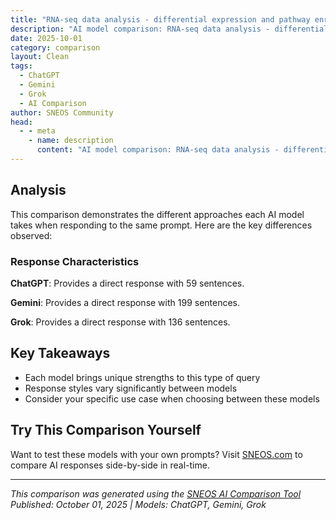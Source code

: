 ```yaml
---
title: "RNA-seq data analysis - differential expression and pathway enrichment"
description: "AI model comparison: RNA-seq data analysis - differential expression and pathway enrichment..."
date: 2025-10-01
category: comparison
layout: Clean
tags:
  - ChatGPT
  - Gemini
  - Grok
  - AI Comparison
author: SNEOS Community
head:
  - - meta
    - name: description
      content: "AI model comparison: RNA-seq data analysis - differential expression and pathway enrichment..."
---
```


<ChatComparison
  title="RNA-seq data analysis - differential expression and pathway enrichment"
  prompt="RNA-seq data analysis - differential expression and pathway enrichment"
  :responses='{"ChatGPT": "Certainly! Here\u0027s an overview and guide on RNA-seq data analysis specifically focusing on differential expression and pathway enrichment:\n\n---\n\n## RNA-seq Data Analysis: Differential Expression \u0026 Pathway Enrichment\n\n### 1. Overview\n\n- **RNA-seq** measures gene expression by sequencing RNA transcripts.\n- **Differential expression (DE)** analysis identifies genes with significant changes in expression across conditions.\n- **Pathway enrichment** determines if certain biological pathways or gene sets are overrepresented among DE genes.\n\n---\n\n### 2. Workflow for RNA-seq Differential Expression Analysis\n\n#### Step 1: Quality Control (QC)\n- Tools: **FastQC**, **MultiQC**\n- Check read quality, adapter contamination, duplication levels.\n\n#### Step 2: Read Alignment or Quasi-Mapping\n- Align reads to reference genome or transcriptome.\n- Tools: **HISAT2, STAR** for alignment; **Salmon, Kallisto** for alignment-free quantification.\n\n#### Step 3: Quantification\n- Obtain raw read counts per gene.\n- Tools: **featureCounts, HTSeq-count** (for aligned reads)\n- Alternatively, obtain transcript counts directly from Salmon/Kallisto.\n\n#### Step 4: Data Normalization \u0026 Filtering\n- Import count data into DE analysis tools.\n- Filter out lowly expressed genes to reduce noise.\n\n#### Step 5: Differential Expression Analysis\n- Use statistical packages designed for count data:\n - **DESeq2** (R)\n - **edgeR** (R)\n - **limma-voom** (R)\n \n- Model expression changes between conditions.\n- Obtain log2 fold changes, p-values, adjusted p-values (FDR).\n\n---\n\n### 3. Differential Expression Analysis Example (R with DESeq2)\n\n\u0060\u0060\u0060R\nlibrary(DESeq2)\n\n# Load count matrix and sample metadata\ncounts \u003C- read.csv(\u0022counts.csv\u0022, row.names=1)\ncolData \u003C- read.csv(\u0022sample_info.csv\u0022, row.names=1)\n\n# Create DESeq2 dataset\ndds \u003C- DESeqDataSetFromMatrix(countData = counts,\n colData = colData,\n design = ~ condition)\n\n# Filter low counts\ndds \u003C- dds[rowSums(counts(dds)) \u003E 10, ]\n\n# Run DE analysis\ndds \u003C- DESeq(dds)\nres \u003C- results(dds)\n\n# Summary and filtering significant genes\nsummary(res)\nsig_genes \u003C- subset(res, padj \u003C 0.05 \u0026 abs(log2FoldChange) \u003E 1)\n\n# Save results\nwrite.csv(as.data.frame(sig_genes), \u0022DE_genes.csv\u0022)\n\u0060\u0060\u0060\n\n---\n\n### 4. Pathway Enrichment Analysis\n\nAfter identifying DE genes, test if certain biological pathways/gene sets are enriched.\n\n#### Common Databases:\n- **KEGG**\n- **Reactome**\n- **Gene Ontology (GO)**\n- **MSigDB (Molecular Signatures Database)**\n\n#### Approaches:\n\n- **Over-Representation Analysis (ORA)**: Test enrichment in DE gene list (usually up/down separately).\n- **Gene Set Enrichment Analysis (GSEA)**: Uses whole ranked gene list (based on log2FC or statistics).\n\n---\n\n### 5. Pathway Enrichment Examples in R\n\n#### Over-Representation Analysis Using clusterProfiler\n\n\u0060\u0060\u0060R\nlibrary(clusterProfiler)\nlibrary(org.Hs.eg.db) # for human gene annotation\n\n# Convert gene symbols to Entrez IDs\nsig_genes_symbols \u003C- rownames(sig_genes)\nentrez_ids \u003C- mapIds(org.Hs.eg.db, keys=sig_genes_symbols, column=\u0022ENTREZID\u0022, keytype=\u0022SYMBOL\u0022, multiVals=\u0022first\u0022)\n\n# Remove NAs\nentrez_ids \u003C- na.omit(entrez_ids)\n\n# KEGG enrichment\nkegg_enrich \u003C- enrichKEGG(gene = entrez_ids,\n organism = \u0027hsa\u0027,\n pvalueCutoff = 0.05)\n\n# View results\nhead(kegg_enrich)\n\u0060\u0060\u0060\n\n#### Gene Set Enrichment Analysis (GSEA)\n\n\u0060\u0060\u0060R\nlibrary(clusterProfiler)\n\n# Prepare ranked gene list: named numeric vector log2FC indexed by Entrez IDs\nall_genes \u003C- res$log2FoldChange\nnames(all_genes) \u003C- mapIds(org.Hs.eg.db, keys=rownames(res), column=\u0022ENTREZID\u0022, keytype=\u0022SYMBOL\u0022, multiVals=\u0022first\u0022)\nall_genes \u003C- na.omit(all_genes)\nall_genes \u003C- sort(all_genes, decreasing=TRUE)\n\ngsea_results \u003C- gseKEGG(geneList = all_genes,\n organism = \u0027hsa\u0027,\n nPerm = 1000,\n minGSSize = 10,\n pvalueCutoff = 0.05,\n verbose = FALSE)\n\nhead(gsea_results)\n\u0060\u0060\u0060\n\n---\n\n### 6. Visualization\n\n- MA-plot or volcano plot of DE genes.\n- Heatmaps of top DE genes.\n- Dotplots or barplots of enriched pathways.\n- Enrichment plots for GSEA.\n\nExamples:\n\n\u0060\u0060\u0060R\nlibrary(EnhancedVolcano)\n\nEnhancedVolcano(res,\n lab = rownames(res),\n x = \u0027log2FoldChange\u0027,\n y = \u0027padj\u0027,\n pCutoff = 0.05,\n FCcutoff = 1)\n\nlibrary(pheatmap)\n# Heatmap of normalized counts for top DE genes\ntop_genes \u003C- head(order(res$padj), 50)\nnorm_counts \u003C- counts(dds, normalized=TRUE)\npheatmap(norm_counts[top_genes, ], cluster_rows=TRUE, cluster_cols=TRUE)\n\u0060\u0060\u0060\n\n---\n\n### 7. Additional Tips\n\n- Always check data quality and normalization.\n- Use appropriate models accounting for batch effects or covariates.\n- Adjust p-values (FDR) to control false positives.\n- Interpret pathway enrichment in biological context.\n- Consider multiple testing when interpreting results.\n\n---\n\nIf you want, I can help you with specific code or interpreting results based on your dataset. Feel free to share data details!", "Gemini": "Okay, let\u0027s break down RNA-seq data analysis focusing on differential expression (DE) and pathway enrichment. This is a common workflow for understanding how gene expression changes in response to different conditions and what biological processes are affected.\n\n**1. RNA-seq Data \u0026 Objectives**\n\n* **RNA-seq Data:** You\u0027ll start with raw reads from your RNA-seq experiment. These reads represent the RNA transcripts present in your samples. Your samples might be cells treated differently (e.g., drug vs. control), different tissues, different time points, etc.\n* **Objectives:** The core goals are:\n * **Differential Expression (DE):** Identify genes that show statistically significant differences in expression levels between the conditions you\u0027re comparing.\n * **Pathway Enrichment:** Determine which biological pathways (e.g., metabolic pathways, signaling pathways, disease-related pathways) are significantly enriched with differentially expressed genes. This helps you understand the biological implications of the expression changes.\n\n**2. Workflow Outline (Key Steps)**\n\nHere\u0027s a general workflow. Specific tools and parameters will depend on your experimental design, data quality, and research question.\n\n1. **Experimental Design \u0026 Sample Preparation:**\n * **Define your groups:** Clearly define the experimental conditions you want to compare (e.g., treatment vs. control, different cell types, stages of development). Good experimental design is *crucial*.\n * **Biological Replicates:** Have enough biological replicates per group. More replicates generally lead to more robust and statistically significant results. A general rule of thumb is at least 3 biological replicates per condition, but power analysis can determine the optimal number.\n * **RNA Extraction \u0026 Library Preparation:** Ensure high-quality RNA extraction and library preparation to minimize biases. Different library prep protocols exist (e.g., polyA selection, rRNA depletion, strand-specific) that can affect the results.\n\n2. **Quality Control (QC):**\n * **FastQC:** Use FastQC to assess the quality of your raw reads (per-base sequence quality, adapter contamination, overrepresented sequences, etc.).\n * **MultiQC:** Summarize QC results from multiple samples and tools.\n\n3. **Read Alignment/Mapping:**\n * **Alignment to a Reference Genome:** Align the reads to a reference genome using tools like:\n * **STAR:** A very popular and fast aligner. Handles spliced reads well.\n * **HISAT2:** Another fast and accurate spliced aligner, often used as an alternative to STAR.\n * **Bowtie2:** Generally faster, but may be less accurate for RNA-seq, especially with complex splicing.\n * **Genome Indexing:** Create an index of the reference genome to speed up the alignment process. You\u0027ll need to create this index *before* running the aligner.\n * **Alignment Parameters:** Choose appropriate alignment parameters (e.g., gap opening/extension penalties, mismatch limits) based on your data and the aligner\u0027s documentation.\n * **Handling Paired-End Data:** If you have paired-end reads, configure the aligner accordingly.\n\n4. **Read Quantification (Gene/Transcript Counting):**\n * **Generate Count Matrix:** After alignment, count the number of reads that map to each gene or transcript. Tools like:\n * **featureCounts (from the Subread package):** Fast and accurate, commonly used for gene-level quantification.\n * **htseq-count (from HTSeq):** Another widely used tool for gene-level counting.\n * **Salmon/Kallisto (pseudo-alignment):** These tools perform *pseudo-alignment* and directly estimate transcript abundances. They are faster than alignment-based methods and are becoming increasingly popular.\n\n5. **Differential Expression Analysis:**\n * **Normalization:** Normalize the read counts to account for differences in library size and RNA composition between samples. Common normalization methods include:\n * **DESeq2\u0027s normalization:** Calculates size factors based on the median of ratios.\n * **TMM (Trimmed Mean of M-values, implemented in edgeR):** Removes the most extreme values from the data before calculating normalization factors.\n * **RPKM/FPKM/TPM:** While these were commonly used in the past, they are generally discouraged now. DESeq2\u0027s or TMM normalization methods are preferred.\n * **Statistical Modeling:** Use a statistical model to test for differential expression, accounting for variability between replicates.\n * **DESeq2:** A popular R package based on the negative binomial distribution. Handles complex experimental designs and batch effects well.\n * **edgeR:** Another R package, also based on the negative binomial distribution. Offers different normalization and dispersion estimation methods.\n * **limma-voom:** An R package that uses linear models after applying a variance-stabilizing transformation (voom) to the count data.\n * **Multiple Testing Correction:** Adjust p-values for multiple testing to control the false discovery rate (FDR). Common methods include:\n * **Benjamini-Hochberg (BH) / FDR:** Controls the expected proportion of false positives among the rejected hypotheses.\n * **Bonferroni:** A more conservative method that controls the family-wise error rate (FWER).\n * **Results Interpretation:** Analyze the results, focusing on genes with statistically significant differential expression (e.g., adjusted p-value \u003C 0.05, absolute log2 fold change \u003E a chosen threshold).\n\n6. **Pathway Enrichment Analysis:**\n * **Gene Set Enrichment Analysis (GSEA):** Determines whether a predefined set of genes (e.g., genes in a particular pathway) shows statistically significant, concordant differences between two biological states.\n * **GSEA software:** The Broad Institute\u0027s GSEA software is a widely used tool.\n * **fgsea (Fast Gene Set Enrichment Analysis):** An R package that provides a fast and flexible implementation of GSEA.\n * **Over-Representation Analysis (ORA):** Tests whether a set of differentially expressed genes is enriched for genes associated with specific pathways or Gene Ontology (GO) terms.\n * **DAVID (Database for Annotation, Visualization and Integrated Discovery):** A web-based tool for functional annotation and enrichment analysis.\n * **clusterProfiler (R package):** A popular R package for GO and KEGG enrichment analysis.\n * **Enrichr:** Another web-based tool for enrichment analysis, with a large collection of gene sets.\n * **Pathway Databases:** Choose appropriate pathway databases based on your organism and research question (e.g., KEGG, GO, Reactome, MSigDB).\n * **Visualization:** Visualize the enriched pathways using bar plots, dot plots, or network graphs.\n\n7. **Further Analysis \u0026 Interpretation:**\n * **Gene Ontology (GO) Enrichment:** Identify GO terms (biological process, molecular function, cellular component) that are enriched in your DE genes.\n * **Network Analysis:** Build networks of interacting genes and proteins to understand how the DE genes relate to each other. Tools like Cytoscape can be used for network visualization and analysis.\n * **Functional Validation:** Validate your findings using independent experimental techniques (e.g., qPCR, Western blotting, functional assays).\n * **Integrative Analysis:** Combine RNA-seq data with other omics data (e.g., proteomics, metabolomics) to gain a more comprehensive understanding of the biological system.\n\n**Detailed Explanation of Key Steps**\n\n* **Alignment (Step 3):**\n\n * **Splicing:** RNA-seq reads often span exon-exon junctions (splice junctions). Aligners like STAR and HISAT2 are designed to handle these spliced reads efficiently.\n * **Multiple Mapping:** Reads can sometimes map to multiple locations in the genome, especially in regions with repetitive sequences or gene families. Consider how the aligner handles multiple mapping reads. Some aligners randomly assign reads to one of the possible locations, while others report all possible locations. This can impact downstream quantification.\n * **Strand Specificity:** If your library preparation was strand-specific (i.e., you know the direction of transcription), configure the aligner accordingly. This will improve the accuracy of the quantification.\n\n* **Quantification (Step 4):**\n\n * **Gene vs. Transcript Level:** You can quantify reads at the gene level (counting reads that map to any exon of a gene) or at the transcript level (counting reads that map to specific isoforms of a gene). Transcript-level analysis is more complex but can reveal isoform-specific regulation.\n * **Read Counting Considerations:** When using alignment-based methods (featureCounts, htseq-count), consider the overlap resolution mode (how to handle reads that overlap multiple features).\n\n* **Differential Expression (Step 5):**\n\n * **Normalization is Critical:** Normalization is essential to remove technical biases and ensure that you\u0027re comparing expression levels across samples in a fair way. Different normalization methods have different assumptions and may be more appropriate for certain datasets.\n * **Model Design:** The statistical model you use in DESeq2, edgeR, or limma-voom should reflect your experimental design. Include any relevant covariates (e.g., batch effects, sex, age) in the model.\n * **Log2 Fold Change:** The log2 fold change represents the difference in expression between two conditions on a logarithmic scale. A log2 fold change of 1 means a 2-fold increase in expression, while a log2 fold change of -1 means a 2-fold decrease in expression.\n * **Shrinking Log2 Fold Changes:** DESeq2 and other tools offer the option to \u0022shrink\u0022 log2 fold changes, especially for genes with low counts or high dispersion. This can improve the accuracy of the estimates.\n\n* **Pathway Enrichment (Step 6):**\n\n * **Choose the Right Tool:** GSEA is generally preferred over ORA because it considers the expression levels of all genes, not just the DE genes. This can make it more sensitive to subtle changes in pathway activity.\n * **Database Selection:** The choice of pathway database is important. KEGG is a comprehensive database of metabolic pathways, while GO is a hierarchical classification of gene functions. Reactome is a curated database of biological pathways. MSigDB contains many different gene sets, including pathway databases and curated gene sets.\n * **Interpretation:** Pathway enrichment results should be interpreted carefully. Just because a pathway is enriched does not necessarily mean that it is the *most* important pathway. Consider the biological context of your experiment and the specific genes that are driving the enrichment.\n\n**Tools and Technologies**\n\n* **Programming Languages:** R and Python are the most common languages for RNA-seq data analysis. R is particularly strong for statistical analysis and visualization, while Python is versatile for data manipulation and scripting.\n* **R Packages:** DESeq2, edgeR, limma, clusterProfiler, fgsea, ggplot2, dplyr\n* **Python Packages:** Biopython, pandas, numpy, scikit-learn\n* **Command-Line Tools:** FastQC, STAR, HISAT2, Bowtie2, featureCounts, Salmon, Kallisto\n* **Cloud Computing:** For large datasets, cloud computing platforms like AWS, Google Cloud, or Azure can provide the necessary computational resources.\n\n**Example Workflow (Using R and DESeq2)**\n\n\u0060\u0060\u0060R\n# Install necessary packages (if not already installed)\nif (!requireNamespace(\u0022BiocManager\u0022, quietly = TRUE))\n install.packages(\u0022BiocManager\u0022)\nBiocManager::install(c(\u0022DESeq2\u0022, \u0022tximport\u0022, \u0022readr\u0022, \u0022ggplot2\u0022))\n\n# Load libraries\nlibrary(DESeq2)\nlibrary(tximport)\nlibrary(readr)\nlibrary(ggplot2)\n\n# 1. Create a sample table (replace with your actual sample information)\nsamples \u003C- data.frame(\n sampleName = c(\u0022sample1\u0022, \u0022sample2\u0022, \u0022sample3\u0022, \u0022sample4\u0022, \u0022sample5\u0022, \u0022sample6\u0022),\n condition = factor(c(\u0022control\u0022, \u0022control\u0022, \u0022control\u0022, \u0022treatment\u0022, \u0022treatment\u0022, \u0022treatment\u0022))\n)\n\n# 2. Path to your count files (assuming you used featureCounts)\nfile_paths \u003C- file.path(\u0022./counts\u0022, paste0(samples$sampleName, \u0022.txt\u0022)) #Adapt if needed!\n\n# 3. Create a data frame with sample names and file paths\nfiles \u003C- setNames(file_paths, samples$sampleName)\n\n# 4. Create a DESeqDataSet object\ndds \u003C- DESeqDataSetFromHTSeqCount(sampleTable = samples,\n directory = \u0022./counts\u0022, #directory with count files\n design= ~ condition)\n\n# 5. Remove low count genes (optional but recommended)\nkeep \u003C- rowSums(counts(dds)) \u003E= 10 # at least 10 reads in total across samples\ndds \u003C- dds[keep,]\n\n# 6. Run DESeq2\ndds \u003C- DESeq(dds)\n\n# 7. Extract results\nres \u003C- results(dds)\n\n# 8. Adjust p-values for multiple testing (FDR)\nres \u003C- results(dds, alpha = 0.05) #FDR control\n\n# 9. Order by adjusted p-value\nresOrdered \u003C- res[order(res$padj),]\n\n# 10. Print results summary\nsummary(resOrdered)\n\n# 11. Save results to a file\nwrite.csv(as.data.frame(resOrdered), file=\u0022deseq2_results.csv\u0022)\n\n# 12. Volcano plot (optional)\nplot(resOrdered$log2FoldChange, -log10(resOrdered$padj),\n xlab=\u0022log2 Fold Change\u0022, ylab=\u0022-log10(FDR)\u0022,\n main=\u0022Volcano Plot\u0022, pch=16)\nabline(h = -log10(0.05), col = \u0022red\u0022) # Add line for FDR threshold\n\n# --- Pathway Enrichment Analysis (using clusterProfiler) ---\n\n# 1. Extract significant genes (adjust pvalue and log2fc thresholds as needed)\nsig_genes \u003C- rownames(resOrdered[which(resOrdered$padj \u003C 0.05 \u0026 abs(resOrdered$log2FoldChange) \u003E 1),])\n\n# 2. Install and load clusterProfiler (if needed)\nif (!requireNamespace(\u0022BiocManager\u0022, quietly = TRUE))\n install.packages(\u0022BiocManager\u0022)\nBiocManager::install(\u0022clusterProfiler\u0022)\nlibrary(clusterProfiler)\n\n# 3. Perform GO enrichment analysis (replace \u0027org.Hs.eg.db\u0027 with your organism\u0027s annotation package)\nif (!requireNamespace(\u0022BiocManager\u0022, quietly = TRUE))\n install.packages(\u0022BiocManager\u0022)\nBiocManager::install(\u0022org.Hs.eg.db\u0022) # Human annotation, adapt to your organism (Mm for mouse, etc.)\nlibrary(org.Hs.eg.db)\n\ngo_enrich \u003C- enrichGO(gene = sig_genes,\n OrgDb = org.Hs.eg.db,\n ont = \u0022BP\u0022, # Biological Process\n pAdjustMethod = \u0022BH\u0022,\n pvalueCutoff = 0.05,\n qvalueCutoff = 0.1,\n readable = TRUE) # gene ID to gene symbol\n\n# 4. Visualize GO enrichment results\ndotplot(go_enrich, showCategory=10)\nbarplot(go_enrich, showCategory=10)\n\n# 5. Save GO enrichment results\nwrite.csv(as.data.frame(go_enrich), file = \u0022go_enrichment.csv\u0022)\n\u0060\u0060\u0060\n\n**Important Considerations**\n\n* **Batch Effects:** Batch effects are systematic variations that can arise from processing samples at different times, using different reagents, or running them on different sequencing machines. If batch effects are present, it\u0027s crucial to account for them in your statistical model. DESeq2 and limma-voom have built-in methods for handling batch effects.\n* **Experimental Design:** A well-designed experiment is essential for obtaining meaningful results. Consider factors like:\n * **Replicates:** Adequate biological replicates are crucial for statistical power.\n * **Randomization:** Randomize the order in which samples are processed to minimize bias.\n * **Blocking:** Use blocking to control for known sources of variation (e.g., batch effects).\n* **Data Visualization:** Visualize your data at every step of the analysis to identify potential problems and to gain insights into the results.\n\nThis is a comprehensive overview. Remember that RNA-seq analysis can be complex, and it\u0027s important to understand the assumptions and limitations of the different tools and methods. Consult the documentation for the specific tools you\u0027re using and seek advice from experienced bioinformaticians if needed. Good luck!\n", "Grok": "RNA-seq data analysis for differential expression and pathway enrichment is a common workflow in bioinformatics used to identify genes that are differentially expressed between conditions (e.g., disease vs. control) and to understand the biological pathways or processes they are involved in. Below is a step-by-step guide to performing this analysis. I\u2019ll assume you\u2019re using R for the analysis, as it is one of the most popular tools (with packages like DESeq2 for differential expression and clusterProfiler for pathway enrichment). If you are using Python or command-line tools, let me know, and I can adjust accordingly.\n\n---\n\n### **Overview of the Workflow**\n1. **Data Preprocessing**: Quality control and alignment of raw RNA-seq reads.\n2. **Quantification**: Generate a count matrix of gene expression.\n3. **Differential Expression Analysis**: Identify differentially expressed genes (DEGs) between conditions.\n4. **Pathway Enrichment Analysis**: Map DEGs to biological pathways or gene sets to interpret their functional significance.\n5. **Visualization**: Create plots to summarize and communicate results.\n\n---\n\n### **Step 1: Data Preprocessing and Quantification**\n#### Tools Needed:\n- Quality control: FastQC, MultiQC\n- Trimming (optional): Trimmomatic, Cutadapt\n- Alignment: STAR, HISAT2\n- Quantification: featureCounts (from Subread), HTSeq-count, or Salmon/Kallisto (for pseudo-alignment)\n\n#### Steps:\n1. **Download raw data**: Obtain FASTQ files (RNA-seq reads) from sequencing or public databases (e.g., GEO, SRA).\n2. **Quality check**: Use FastQC to assess the quality of raw reads. Look for issues like adapter contamination or low-quality bases.\n3. **Trimming (if needed)**: Use Trimmomatic to remove adapters or low-quality bases.\n4. **Alignment**: Align reads to a reference genome using STAR or HISAT2. This produces BAM files.\n - Example for STAR:\n \u0060\u0060\u0060bash\n STAR --runThreadN 8 --genomeDir /path/to/genome --readFilesIn sample1_1.fastq sample1_2.fastq --outFileNamePrefix sample1_\n \u0060\u0060\u0060\n5. **Quantification**: Generate a gene count matrix using featureCounts or Salmon.\n - Example for featureCounts:\n \u0060\u0060\u0060bash\n featureCounts -a /path/to/annotation.gtf -o counts.txt -T 8 *.bam\n \u0060\u0060\u0060\n Output: A count matrix (rows = genes, columns = samples).\n\n---\n\n### **Step 2: Differential Expression Analysis in R**\n#### Packages Needed:\n- DESeq2 (for differential expression)\n- tximport (if using Salmon/Kallisto)\n- dplyr, ggplot2 (for data manipulation and visualization)\n\n#### Steps:\n1. **Load data into R**:\n If you used featureCounts, read the count matrix directly. If using Salmon/Kallisto, use \u0060tximport\u0060 to import transcript-level quantifications.\n\n \u0060\u0060\u0060R\n library(DESeq2)\n library(tximport) # Optional, if using Salmon/Kallisto\n\n # Read count matrix (from featureCounts)\n counts \u003C- read.table(\u0022counts.txt\u0022, header=TRUE, row.names=1)\n\n # Read sample metadata (e.g., condition: control vs treated)\n colData \u003C- data.frame(condition = c(\u0022control\u0022, \u0022control\u0022, \u0022treated\u0022, \u0022treated\u0022),\n row.names = colnames(counts))\n \u0060\u0060\u0060\n\n2. **Create a DESeqDataSet**:\n \u0060\u0060\u0060R\n dds \u003C- DESeqDataSetFromMatrix(countData = counts,\n colData = colData,\n design = ~ condition)\n \u0060\u0060\u0060\n\n3. **Filter low-count genes** (optional but recommended):\n \u0060\u0060\u0060R\n keep \u003C- rowSums(counts(dds)) \u003E= 10\n dds \u003C- dds[keep,]\n \u0060\u0060\u0060\n\n4. **Run DESeq2 analysis**:\n \u0060\u0060\u0060R\n dds \u003C- DESeq(dds)\n res \u003C- results(dds, contrast=c(\u0022condition\u0022, \u0022treated\u0022, \u0022control\u0022))\n \u0060\u0060\u0060\n\n5. **Extract differentially expressed genes (DEGs)**:\n Filter based on adjusted p-value (padj) and log2 fold change (log2FC).\n \u0060\u0060\u0060R\n degs \u003C- subset(res, padj \u003C 0.05 \u0026 abs(log2FoldChange) \u003E 1)\n write.csv(as.data.frame(degs), file=\u0022degs.csv\u0022)\n \u0060\u0060\u0060\n\n6. **Visualizations**:\n - MA plot:\n \u0060\u0060\u0060R\n plotMA(res, ylim=c(-2,2))\n \u0060\u0060\u0060\n - Volcano plot (using EnhancedVolcano or ggplot2):\n \u0060\u0060\u0060R\n library(EnhancedVolcano)\n EnhancedVolcano(res,\n lab = rownames(res),\n x = \u0027log2FoldChange\u0027,\n y = \u0027padj\u0027)\n \u0060\u0060\u0060\n\n---\n\n### **Step 3: Pathway Enrichment Analysis**\n#### Packages Needed:\n- clusterProfiler (for GO and KEGG enrichment)\n- org.Hs.eg.db (for human gene annotation, adjust for other organisms)\n- enrichplot, DOSE (for visualization)\n\n#### Steps:\n1. **Prepare gene list**:\n Extract gene IDs (e.g., Ensembl IDs, Entrez IDs) from DEGs. If needed, convert IDs using packages like \u0060biomaRt\u0060.\n \u0060\u0060\u0060R\n deg_genes \u003C- rownames(degs)\n \u0060\u0060\u0060\n\n2. **Perform GO enrichment (Gene Ontology)**:\n \u0060\u0060\u0060R\n library(clusterProfiler)\n library(org.Hs.eg.db)\n\n go_enrich \u003C- enrichGO(gene = deg_genes,\n OrgDb = org.Hs.eg.db,\n keyType = \u0022ENSEMBL\u0022, # Adjust based on your gene ID type\n ont = \u0022BP\u0022, # Biological Process; can also use \u0022MF\u0022 or \u0022CC\u0022\n pAdjustMethod = \u0022BH\u0022,\n pvalueCutoff = 0.05,\n qvalueCutoff = 0.2)\n write.csv(as.data.frame(go_enrich), file=\u0022go_enrichment.csv\u0022)\n \u0060\u0060\u0060\n\n3. **Perform KEGG pathway enrichment**:\n \u0060\u0060\u0060R\n kegg_enrich \u003C- enrichKEGG(gene = deg_genes,\n organism = \u0022hsa\u0022, # For human; adjust for other species\n keyType = \u0022kegg\u0022, # Adjust based on ID type\n pAdjustMethod = \u0022BH\u0022,\n pvalueCutoff = 0.05,\n qvalueCutoff = 0.2)\n write.csv(as.data.frame(kegg_enrich), file=\u0022kegg_enrichment.csv\u0022)\n \u0060\u0060\u0060\n\n4. **Visualizations**:\n - Dot plot:\n \u0060\u0060\u0060R\n library(enrichplot)\n dotplot(go_enrich, showCategory=10)\n dotplot(kegg_enrich, showCategory=10)\n \u0060\u0060\u0060\n - Bar plot:\n \u0060\u0060\u0060R\n barplot(go_enrich, showCategory=10)\n \u0060\u0060\u0060\n\n---\n\n### **Step 4: Interpretation and Reporting**\n- **Differential Expression Results**: Focus on genes with significant padj (\u003C 0.05) and meaningful log2FC (e.g., \u003E1 or \u003C-1). Check known biology or literature for top DEGs.\n- **Pathway Enrichment Results**: Look at enriched GO terms and KEGG pathways. Terms with low p-values and high gene counts are often biologically relevant.\n- **Cross-Validation**: Use multiple databases (e.g., GO, KEGG, Reactome) to confirm findings.\n- **Visualization**: Summarize results in figures (e.g., volcano plots for DEGs, dot plots for enriched pathways) for publications or reports.\n\n---\n\n### **Additional Notes**\n- **Normalization**: DESeq2 automatically normalizes counts using the median of ratios method. Ensure your data isn\u2019t pre-normalized if using DESeq2.\n- **Batch Effects**: If your data has batch effects, use packages like \u0060sva\u0060 or include batch as a covariate in the DESeq2 design.\n- **Organism**: Adjust gene annotation databases and KEGG organism codes based on your study species (e.g., \u0060org.Mm.eg.db\u0060 for mouse).\n- **Alternative Tools**:\n - For differential expression: edgeR, limma-voom\n - For pathway analysis: g:Profiler, DAVID (web-based)\n\n---\n\n### **Example R Script (Summary)**\n\u0060\u0060\u0060R\n# Load libraries\nlibrary(DESeq2)\nlibrary(clusterProfiler)\nlibrary(org.Hs.eg.db)\nlibrary(enrichplot)\n\n# Step 1: Load and prepare data\ncounts \u003C- read.table(\u0022counts.txt\u0022, header=TRUE, row.names=1)\ncolData \u003C- data.frame(condition = c(\u0022control\u0022, \u0022control\u0022, \u0022treated\u0022, \u0022treated\u0022),\n row.names = colnames(counts))\ndds \u003C- DESeqDataSetFromMatrix(countData = counts, colData = colData, design = ~ condition)\ndds \u003C- DESeq(dds)\nres \u003C- results(dds, contrast=c(\u0022condition\u0022, \u0022treated\u0022, \u0022control\u0022))\n\n# Step 2: Extract DEGs\ndegs \u003C- subset(res, padj \u003C 0.05 \u0026 abs(log2FoldChange) \u003E 1)\ndeg_genes \u003C- rownames(degs)\n\n# Step 3: GO and KEGG enrichment\ngo_enrich \u003C- enrichGO(gene = deg_genes, OrgDb = org.Hs.eg.db, keyType = \u0022ENSEMBL\u0022, ont = \u0022BP\u0022)\nkegg_enrich \u003C- enrichKEGG(gene = deg_genes, organism = \u0022hsa\u0022)\n\n# Step 4: Visualize\ndotplot(go_enrich, showCategory=10)\ndotplot(kegg_enrich, showCategory=10)\nwrite.csv(as.data.frame(degs), \u0022degs.csv\u0022)\nwrite.csv(as.data.frame(go_enrich), \u0022go_enrichment.csv\u0022)\nwrite.csv(as.data.frame(kegg_enrich), \u0022kegg_enrichment.csv\u0022)\n\u0060\u0060\u0060\n\n---\n\n### **Troubleshooting and Common Issues**\n1. **Low number of DEGs**: Check if the experimental design has sufficient power (e.g., enough replicates"}' 
  published-date="10:48"
/>

## Analysis

This comparison demonstrates the different approaches each AI model takes when responding to the same prompt. Here are the key differences observed:

### Response Characteristics

**ChatGPT**: Provides a direct response with 59 sentences. 

**Gemini**: Provides a direct response with 199 sentences. 

**Grok**: Provides a direct response with 136 sentences. 

## Key Takeaways

- Each model brings unique strengths to this type of query
- Response styles vary significantly between models
- Consider your specific use case when choosing between these models

## Try This Comparison Yourself

Want to test these models with your own prompts? Visit [SNEOS.com](https://sneos.com) to compare AI responses side-by-side in real-time.

---

*This comparison was generated using the [SNEOS AI Comparison Tool](https://sneos.com)*
*Published: October 01, 2025 | Models: ChatGPT, Gemini, Grok*
